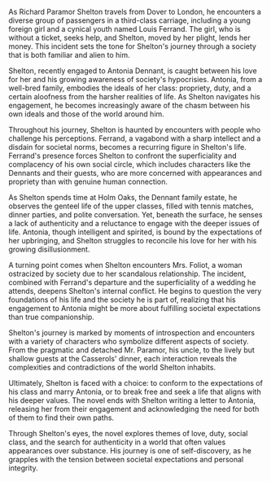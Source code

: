 As Richard Paramor Shelton travels from Dover to London, he encounters a diverse group of passengers in a third-class carriage, including a young foreign girl and a cynical youth named Louis Ferrand. The girl, who is without a ticket, seeks help, and Shelton, moved by her plight, lends her money. This incident sets the tone for Shelton's journey through a society that is both familiar and alien to him.

Shelton, recently engaged to Antonia Dennant, is caught between his love for her and his growing awareness of society's hypocrisies. Antonia, from a well-bred family, embodies the ideals of her class: propriety, duty, and a certain aloofness from the harsher realities of life. As Shelton navigates his engagement, he becomes increasingly aware of the chasm between his own ideals and those of the world around him.

Throughout his journey, Shelton is haunted by encounters with people who challenge his perceptions. Ferrand, a vagabond with a sharp intellect and a disdain for societal norms, becomes a recurring figure in Shelton's life. Ferrand's presence forces Shelton to confront the superficiality and complacency of his own social circle, which includes characters like the Dennants and their guests, who are more concerned with appearances and propriety than with genuine human connection.

As Shelton spends time at Holm Oaks, the Dennant family estate, he observes the genteel life of the upper classes, filled with tennis matches, dinner parties, and polite conversation. Yet, beneath the surface, he senses a lack of authenticity and a reluctance to engage with the deeper issues of life. Antonia, though intelligent and spirited, is bound by the expectations of her upbringing, and Shelton struggles to reconcile his love for her with his growing disillusionment.

A turning point comes when Shelton encounters Mrs. Foliot, a woman ostracized by society due to her scandalous relationship. The incident, combined with Ferrand's departure and the superficiality of a wedding he attends, deepens Shelton's internal conflict. He begins to question the very foundations of his life and the society he is part of, realizing that his engagement to Antonia might be more about fulfilling societal expectations than true companionship.

Shelton's journey is marked by moments of introspection and encounters with a variety of characters who symbolize different aspects of society. From the pragmatic and detached Mr. Paramor, his uncle, to the lively but shallow guests at the Casserols' dinner, each interaction reveals the complexities and contradictions of the world Shelton inhabits.

Ultimately, Shelton is faced with a choice: to conform to the expectations of his class and marry Antonia, or to break free and seek a life that aligns with his deeper values. The novel ends with Shelton writing a letter to Antonia, releasing her from their engagement and acknowledging the need for both of them to find their own paths.

Through Shelton's eyes, the novel explores themes of love, duty, social class, and the search for authenticity in a world that often values appearances over substance. His journey is one of self-discovery, as he grapples with the tension between societal expectations and personal integrity.